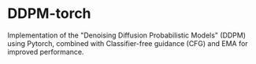 # DDPM-torch
Implementation of the "Denoising Diffusion Probabilistic Models" (DDPM) using Pytorch, combined with Classifier-free guidance (CFG) and EMA for improved performance.
